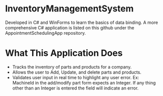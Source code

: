 # InventoryManagementSystem
Developed in C# and WinForms to learn the basics of data binding. A more comprehensive C# application is listed on this github under the AppointmentSchedulingApp repository.

# What This Application Does
* Tracks the inventory of parts and products for a company.
* Allows the user to Add, Update, and delete parts and products.
* Validates user input in real time to highlight any user error. Ex: MachineId in the add/modify part form expects an Integer. If any thing other than an Integer is entered the field will indicate an error.
